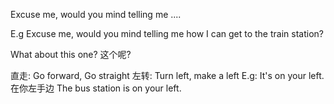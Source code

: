 Excuse me, would you mind telling me ....

E.g Excuse me, would you mind telling me how I can get to the train station?

What about this one? 这个呢?

直走: Go forward, Go straight
左转: Turn left, make a left 
E.g: It's on your left. 在你左手边 The bus station is on your left.